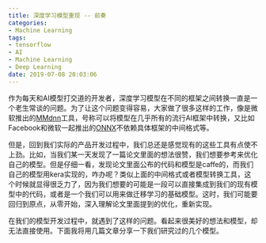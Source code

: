 ```yaml
---
title: 深度学习模型重现 -- 前奏
categories:
- Machine Learning
tags:
- tensorflow
- AI
- Machine Learning
- Deep Learning
date: 2019-07-08 20:03:06
---
```


作为每天和AI模型打交道的开发者，深度学习模型在不同的框架之间转换一直是一个老生常谈的问题。为了让这个问题变得容易，大家做了很多这样的工作，像是微软推出的[MMdnn](https://github.com/microsoft/MMdnn)工具，号称可以将模型在几乎所有的流行AI框架中转换，又比如Facebook和微软一起推出的[ONNX](https://onnx.ai)不依赖具体框架的中间格式等。

<!-- more -->

但是，回到我们实际的产品开发过程中，我们总还是感觉现有的这些工具有点使不上劲。比如，当我们某一天发现了一篇论文里面的想法很赞，我们想要参考来优化自己的模型。但是仔细一看，发现论文里面公布的代码和模型是caffe的，而我们自己的模型用kera实现的，咋办呢？类似上面的中间格式或者模型转换工具，这个时候就显得很乏力了，因为我们想要的可能是一段可以直接集成到我们的现有模型中的代码，或者是一个我们可以用来做迁移学习的基础模型。这时，我们可能要回归到原点，从零开始，深入理解论文里面提到的优化，重新实现。

在我们的模型开发过程中，就遇到了这样的问题。看起来很美好的想法和模型，却无法直接使用。下面我将用几篇文章分享一下我们研究过的几个模型。